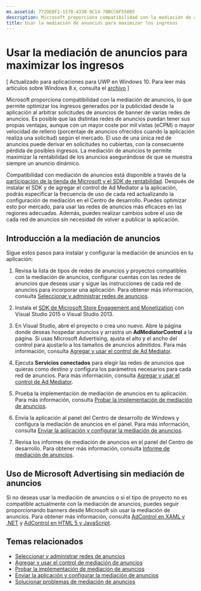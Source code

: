 ```yaml
---
ms.assetid: 772DEBF2-1578-4330-9C14-70BCC6F55005
description: Microsoft proporciona compatibilidad con la mediación de anuncios, lo que permite optimizar los ingresos generados por la publicidad desde la aplicación al arbitrar solicitudes de anuncios de banner de varias redes de anuncios.
title: Usar la mediación de anuncios para maximizar los ingresos
---
```


#  Usar la mediación de anuncios para maximizar los ingresos


\[ Actualizado para aplicaciones para UWP en Windows 10. Para leer más artículos sobre Windows 8.x, consulta el [archivo](http://go.microsoft.com/fwlink/p/?linkid=619132) \]

Microsoft proporciona compatibilidad con la mediación de anuncios, lo que permite optimizar los ingresos generados por la publicidad desde la aplicación al arbitrar solicitudes de anuncios de banner de varias redes de anuncios. Es posible que las distintas redes de anuncios puedan tener sus propias ventajas, aunque con un mayor coste por mil vistas (eCPM) o mayor velocidad de relleno (porcentaje de anuncios ofrecidos cuando la aplicación realiza una solicitud) según el mercado. El uso de una única red de anuncios puede derivar en solicitudes no cubiertas, con la consecuente pérdida de posibles ingresos. La mediación de anuncios te permite maximizar la rentabilidad de los anuncios asegurándose de que se muestra siempre un anuncio dinámico.

Compatibilidad con mediación de anuncios está disponible a través de la [participación de la tienda de Microsoft y el SDK de rentabilidad](http://aka.ms/store-em-sdk). Después de instalar el SDK y de agregar el control de Ad Mediator a la aplicación, podrás especificar la frecuencia de uso de cada red actualizando la configuración de mediación en el Centro de desarrollo. Puedes optimizar esto por mercado, para usar las redes de anuncios más eficaces en las regiones adecuadas. Además, puedes realizar cambios sobre el uso de cada red de anuncios sin necesidad de volver a publicar la aplicación.

## Introducción a la mediación de anuncios


Sigue estos pasos para instalar y configurar la mediación de anuncios en tu aplicación:

1.  Revisa la lista de tipos de redes de anuncios y proyectos compatibles con la mediación de anuncios, configurar cuentas con las redes de anuncios que deseas usar y sigue las instrucciones de cada red de anuncios para incorporar una aplicación. Para obtener más información, consulta [Seleccionar y administrar redes de anuncios](select-and-manage-your-ad-networks.md).

2.  Instala el [SDK de Microsoft Store Engagement and Monetization](http://aka.ms/store-em-sdk) con Visual Studio 2015 o Visual Studio 2013.

3.  En Visual Studio, abre el proyecto o crea uno nuevo. Abre la página donde deseas hospedar anuncios y arrastra un **AdMediatorControl** a la página. Si usas Microsoft Advertising, ajusta el alto y el ancho del control para ajustarlo a los tamaños de anuncios admitidos. Para más información, consulta [Agregar y usar el control de Ad Mediator](add-and-use-the-ad-mediator-control.md).

4.  Ejecuta **Servicios conectados** para elegir las redes de anuncios que quieras como destino y configura los parámetros necesarios para cada red de anuncios. Para más información, consulta [Agregar y usar el control de Ad Mediator](add-and-use-the-ad-mediator-control.md).

5.  Prueba la implementación de mediación de anuncios en tu aplicación. Para más información, consulta [Probar la implementación de mediación de anuncios](test-your-ad-mediation-implementation.md).

6.  Envía la aplicación al panel del Centro de desarrollo de Windows y configura la mediación de anuncios en el panel. Para más información, consulta [Enviar la aplicación y configurar la mediación de anuncios](submit-your-app-and-configure-ad-mediation.md).

7.  Revisa los informes de mediación de anuncios en el panel del Centro de desarrollo. Para obtener más información, consulta [Informe de mediación de anuncios](https://msdn.microsoft.com/library/windows/apps/mt148521).

## Uso de Microsoft Advertising sin mediación de anuncios


Si no deseas usar la mediación de anuncios o si el tipo de proyecto no es compatible actualmente con la mediación de anuncios, puedes seguir proporcionando banners desde Microsoft sin usar la mediación de anuncios. Para obtener más información, consulta [AdControl en XAML y .NET](https://msdn.microsoft.com/library/mt313186.aspx) y [AdControl en HTML 5 y JavaScript](https://msdn.microsoft.com/library/mt313130.aspx).

## Temas relacionados

* [Seleccionar y administrar redes de anuncios](select-and-manage-your-ad-networks.md)
* [Agregar y usar el control de mediación de anuncios](add-and-use-the-ad-mediator-control.md)
* [Probar la implementación de mediación de anuncios](test-your-ad-mediation-implementation.md)
* [Enviar la aplicación y configurar la mediación de anuncios](submit-your-app-and-configure-ad-mediation.md)
* [Solucionar problemas de mediación de anuncios](troubleshoot-ad-mediation.md)
 

 


<!--HONumber=Mar16_HO5-->


